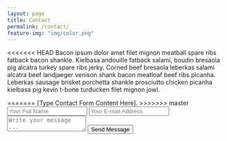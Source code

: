 ```yaml
---
layout: page
title: Contact
permalink: /contact/
feature-img: "img/color.png"
---
```


<<<<<<< HEAD
Bacon ipsum dolor amet filet mignon meatball spare ribs fatback bacon shankle. Kielbasa andouille fatback salami, boudin bresaola pig alcatra turkey spare ribs jerky. Corned beef bresaola leberkas salami alcatra beef landjaeger venison shank bacon meatloaf beef ribs picanha. Leberkas sausage brisket porchetta shankle prosciutto chicken picanha kielbasa pig kevin t-bone turducken filet mignon jowl.

<form action="https://getsimpleform.com/messages?form_api_token=b4471409d30ecd20bdd02013679bf30c" method="post">
  <!-- the redirect_to is optional, the form will redirect to the referrer on submission -->
  <!--<input type='hidden' name='redirect_to' value='full-url/thank-you/' />-->
=======
[Type Contact Form Content Here].

<form action="https://getsimpleform.com/messages?form_api_token=" method="post">
  <!-- the redirect_to is optional, the form will redirect to the referrer on submission -->
  <input type='hidden' name='redirect_to' value='http://noel123iamme.github.io/thank-you/' />
>>>>>>> master
  <input type='text' name='name' placeholder='Your Full Name' />
  <input type='email' name='email' placeholder='Your E-mail Address' />
  <textarea name='message' placeholder='Write your message ...'></textarea>
  <input type='submit' value='Send Message' />
</form>